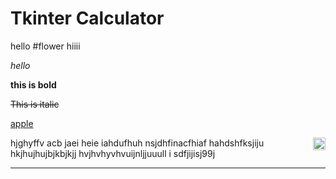 # Tkinter Calculator
hello
#flower 
hiiii

_hello_

**this is bold**

~~This is italic~~

[apple](https://github.com/PreranaPandit/ComprehensiveRetailSolution)

<img src="C:/Users/buddha/Desktop/astika/softwarica/lab/cal.ico" height="20" align="right">
 
hjghyffv
acb jaei heie iahdufhuh nsjdhfinacfhiaf hahdshfksjiju 
<br>
hkjhujhujbjkbjkjj
hvjhvhyvhvuijnljjuuull
i sdfjijisj99j

<hr>






